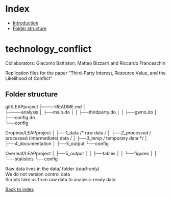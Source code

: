 # Index
- [Introduction](#technology_conflict)
- [Folder structure](#folder-structure)

# technology_conflict

Collaborators: Giacomo Battiston, Matteo Bizzarri and Riccardo Franceschin

Replication files for the paper "Third-Party Interest, Resource Value, and the Likelihood of Conflict"

## Folder structure

git/LEAPproject
├────README.md
│    
├────analysis
│    ├──main.do
│    │  ├──thirdparty.do
│    │  ├──gwno.do
│    ├──config.do     
└──config


Dropbox/LEAPproject
│    ├──1_data /* raw data */
│    ├──2_processed /* processed (intermediate) data */
│    ├──3_temp /* temporary data */
│    ├──4_documentation
│    ├──5_output
└──config

Overleaf/LEAPproject
│    ├──5_output
│    │  ├──tables
│    │  └──figures
│    │  └──statistics
└──config

Raw data lives in the data/ folder _(read-only)_ <br>
We do not version control data <br>
Scripts take us from raw data to analysis-ready data <br>

[Back to index](#index)
